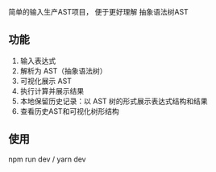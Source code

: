 简单的输入生产AST项目， 便于更好理解 抽象语法树AST

## 功能
1. 输入表达式
2. 解析为 AST（抽象语法树）
3. 可视化展示 AST
4. 执行计算并展示结果
5. 本地保留历史记录：以 AST 树的形式展示表达式结构和结果
6. 查看历史AST和可视化树形结构

## 使用  
npm run dev / yarn dev